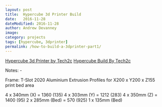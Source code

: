 ```yaml
---
layout: post
title:  Hypercube 3d Printer Build
date:   2016-11-28
dateModified: 2016-11-28
author: Andrew Devanney
image:
category: projects
tags: [hypercube, 3dprinter]
permalink: /how-to-build-a-3dprinter-part1/
---
```


<!--more-->

[Hypercube 3d Printer by Tech2c][1]
[Hypercube Build By Tech2c][2]

[1]: http://www.thingiverse.com/thing:1752766
[2]: https://www.youtube.com/playlist?list=PLIaArjwViQRVAERWRrYfe9rtiwvvRGCzw

Notes: -

Frame:
T-Slot 2020 Aluminium Extrusion Profiles for X200 x Y200 x Z155 print bed area

4 x 340mm (X) = 1360 (135)
4 x 303mm (Y) = 1212 (283)
4 x 350mm (Z) = 1400 (95)
2 x 285mm (Bed) = 570 (925)
1 x 135mm (Bed)
